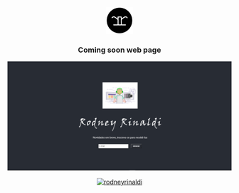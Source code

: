 <!-- START -->
<p align="center">
  <a href="#">
    <img alt="rodneyrinaldi" src="https://github.com/rodneyrinaldi/coming-soon/blob/master/public/rr-logo.png" width="60" />
  </a>
</p>

<h3 align="center">
  Coming soon web page
</h3>

<p align="center">
  <a href="#">
    <img alt="rodneyrinaldi" src="https://github.com/rodneyrinaldi/coming-soon/blob/master/public/page.png" width="600" />
  </a>
</p>

<p align="center">
  <a href="#">
    <img alt="rodneyrinaldi" src="https://github.com/rodneyrinaldi/coming-soon/blob/master/public/mobile.png" width="600" />
  </a>
</p>
<!-- END -->
